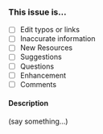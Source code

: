 ### This issue is...
* [ ] Edit typos or links
* [ ] Inaccurate information
* [ ] New Resources
* [ ] Suggestions
* [ ] Questions
* [ ] Enhancement
* [ ] Comments

#### Description
(say something...)
